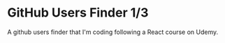 # GitHub Users Finder 1/3

A github users finder that I'm coding following a React course on Udemy.
